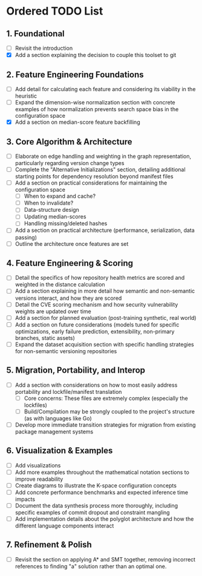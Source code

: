 # Ordered TODO List

## 1. Foundational
- [ ] Revisit the introduction
- [x] Add a section explaining the decision to couple this toolset to git

## 2. Feature Engineering Foundations
- [ ] Add detail for calculating each feature and considering its viability in the heuristic
- [ ] Expand the dimension-wise normalization section with concrete examples of how normalization prevents search space bias in the configuration space
- [x] Add a section on median-score feature backfilling

## 3. Core Algorithm & Architecture
- [ ] Elaborate on edge handling and weighting in the graph representation, particularly regarding version change types
- [ ] Complete the "Alternative Initializations" section, detailing additional starting points for dependency resolution beyond manifest files
- [ ] Add a section on practical considerations for maintaining the configuration space
  - [ ] When to expand and cache?
  - [ ] When to invalidate?
  - [ ] Data-structure design
  - [ ] Updating median-scores
  - [ ] Handling missing/deleted hashes
- [ ] Add a section on practical architecture (performance, serialization, data passing)
- [ ] Outline the architecture once features are set

## 4. Feature Engineering & Scoring
- [ ] Detail the specifics of how repository health metrics are scored and weighted in the distance calculation
- [ ] Add a section explaining in more detail how semantic and non-semantic versions interact, and how they are scored
- [ ] Detail the CVE scoring mechanism and how security vulnerability weights are updated over time
- [ ] Add a section for planned evaluation (post-training synthetic, real world)
- [ ] Add a section on future considerations (models tuned for specific optimizations, early failure prediction, extensibility, non-primary branches, static assets)
- [ ] Expand the dataset acquisition section with specific handling strategies for non-semantic versioning repositories

## 5. Migration, Portability, and Interop
- [ ] Add a section with considerations on how to most easily address portability and lockfile/manifest translation
  - [ ] Core concerns: These files are extremely complex (especially the lockfiles)
  - [ ] Build/Compilation may be strongly coupled to the project's structure (as with languages like Go)
- [ ] Develop more immediate transition strategies for migration from existing package management systems

## 6. Visualization & Examples
- [ ] Add visualizations
- [ ] Add more examples throughout the mathematical notation sections to improve readability
- [ ] Create diagrams to illustrate the K-space configuration concepts
- [ ] Add concrete performance benchmarks and expected inference time impacts
- [ ] Document the data synthesis process more thoroughly, including specific examples of commit dropout and constraint mangling
- [ ] Add implementation details about the polyglot architecture and how the different language components interact

## 7. Refinement & Polish
- [ ] Revisit the section on applying A* and SMT together, removing incorrect references to finding "a" solution rather than an optimal one. 
